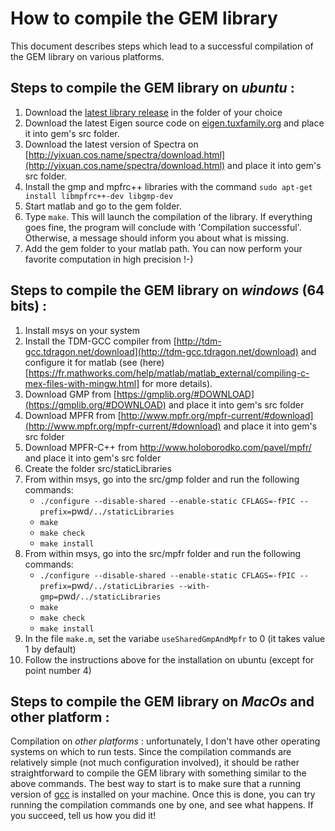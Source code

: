 How to compile the GEM library
==============================

This document describes steps which lead to a successful compilation of the GEM library on various platforms.


Steps to compile the GEM library on *ubuntu* :
----------------------------------------------

1. Download the [latest library release](https://github.com/jdbancal/gem/releases) in the folder of your choice
2. Download the latest Eigen source code on [eigen.tuxfamily.org](http://eigen.tuxfamily.org) and place it into gem's src folder.
3. Download the latest version of Spectra on [http://yixuan.cos.name/spectra/download.html](http://yixuan.cos.name/spectra/download.html) and place it into gem's src folder.
4. Install the gmp and mpfrc++ libraries with the command
`sudo apt-get install libmpfrc++-dev libgmp-dev`
5. Start matlab and go to the gem folder.
6. Type `make`. This will launch the compilation of the library. If everything goes fine, the program will conclude with 'Compilation successful'. Otherwise, a message should inform you about what is missing.
7. Add the gem folder to your matlab path. You can now perform your favorite computation in high precision !-)


Steps to compile the GEM library on *windows* (64 bits) :
---------------------------------------------------------

1. Install msys on your system
2. Install the TDM-GCC compiler from [http://tdm-gcc.tdragon.net/download](http://tdm-gcc.tdragon.net/download) and configure it for matlab (see (here)[https://fr.mathworks.com/help/matlab/matlab_external/compiling-c-mex-files-with-mingw.html] for more details).
3. Download GMP from [https://gmplib.org/#DOWNLOAD](https://gmplib.org/#DOWNLOAD) and place it into gem's src folder
4. Download MPFR from [http://www.mpfr.org/mpfr-current/#download](http://www.mpfr.org/mpfr-current/#download) and place it into gem's src folder
5. Download MPFR-C++ from [http://www.holoborodko.com/pavel/mpfr/
](http://www.holoborodko.com/pavel/mpfr/
) and place it into gem's src folder
6. Create the folder src/staticLibraries
7. From within msys, go into the src/gmp folder and run the following commands:
    - `./configure --disable-shared --enable-static CFLAGS=-fPIC --prefix=`pwd`/../staticLibraries`
    - `make`
    - `make check`
    - `make install`
8. From within msys, go into the src/mpfr folder and run the following commands:
    - `./configure --disable-shared --enable-static CFLAGS=-fPIC --prefix=`pwd`/../staticLibraries --with-gmp=`pwd`/../staticLibraries`
    - `make`
    - `make check`
    - `make install`
9. In the file `make.m`, set the variabe `useSharedGmpAndMpfr` to 0 (it takes value 1 by default)
10. Follow the instructions above for the installation on ubuntu (except for point number 4)


Steps to compile the GEM library on *MacOs* and other platform :
----------------------------------------------------------------

Compilation on *other platforms* : unfortunately, I don't have other operating systems on which to run tests. Since the compilation commands are relatively simple (not much configuration involved), it should be rather straightforward to compile the GEM library with something similar to the above commands. The best way to start is to make sure that a running version of [gcc](https://gcc.gnu.org/) is installed on your machine. Once this is done, you can try running the compilation commands one by one, and see what happens. If you succeed, tell us how you did it!


